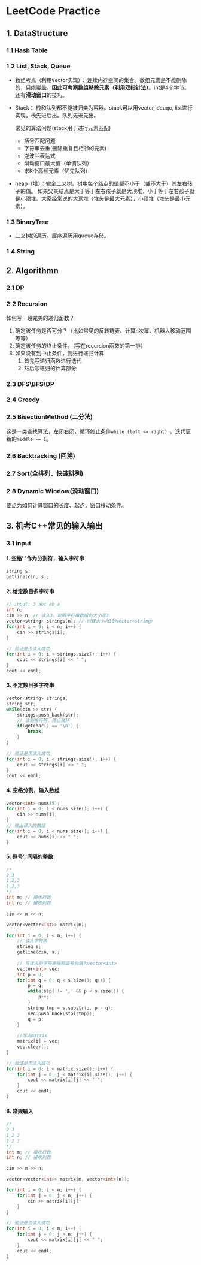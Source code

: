 # LeetCode Practice

## 1. DataStructure

### 1.1 Hash Table

### 1.2 List, Stack, Queue

+ 数组考点（利用vector实现）： 连续内存空间的集合。数组元素是不能删除的，只能覆盖，**因此可考察数组移除元素（利用双指针法）**。int是4个字节。还有**滑动窗口**的技巧。

+ Stack： 栈和队列都不能被归类为容器。stack可以用vector, deuqe, list进行实现。栈先进后出。队列先进先出。
	
	常见的算法问题(stack用于进行元素匹配)

	+ 括号匹配问题
	+ 字符串去重(删除重复且相邻的元素)
	+ 逆波兰表达式
	+ 滑动窗口最大值（单调队列）
	+ 求K个高频元素（优先队列）

+ heap（堆）：完全二叉树。树中每个结点的值都不小于（或不大于）其左右孩子的值。 如果父亲结点是大于等于左右孩子就是大顶堆，小于等于左右孩子就是小顶堆。大家经常说的大顶堆（堆头是最大元素），小顶堆（堆头是最小元素）。

### 1.3 BinaryTree

+ 二叉树的遍历。层序遍历用queue存储。

### 1.4 String

## 2. Algorithmn

### 2.1 DP

### 2.2 Recursion

如何写一段完美的递归函数？

1. 确定该任务是否可分？（比如常见的反转链表、计算n次幂、机器人移动范围等等）
2. 确定该任务的终止条件。（写在recursion函数的第一排）
3. 如果没有到中止条件，则进行递归计算
    1. 首先写递归函数进行迭代
    2. 然后写递归的计算部分

### 2.3 DFS\BFS\DP

### 2.4 Greedy

### 2.5 BisectionMethod (二分法)

这是一类查找算法，左闭右闭，循环终止条件`while (left <= right) `。迭代更新的`middle -= 1`。

### 2.6 Backtracking (回溯)

### 2.7 Sort(全排列、快速排列)

### 2.8 Dynamic Window(滑动窗口)

要点为如何计算窗口的长度、起点，窗口移动条件。


## 3. 机考C++常见的输入输出

### 3.1 input

#### 1. 空格' '作为分割符，输入字符串
```c++
string s;
getline(cin, s);
```

#### 2. 给定数目多字符串
```c++
// input: 3 abc ab a
int n;
cin >> n; // 读入3，说明字符串数组的大小是3
vector<string> strings(n); // 创建大小为3的vector<string>
for(int i = 0; i < n; i++) {
	cin >> strings[i];
}

// 验证是否读入成功
for(int i = 0; i < strings.size(); i++) {
	cout << strings[i] << " ";
}
cout << endl;
```

#### 3. 不定数目多字符串
```c++
vector<string> strings;
string str;
while(cin >> str) {
	strings.push_back(str);
	// 读到换行符，终止循环
	if(getchar() == '\n') {
		break;
	}
}

// 验证是否读入成功
for(int i = 0; i < strings.size(); i++) {
	cout << strings[i] << " ";
}
cout << endl;
```

#### 4. 空格分割，输入数组

```c++
vector<int> nums(5);
for(int i = 0; i < nums.size(); i++) {
	cin >> nums[i];
}
// 输出读入的数组
for(int i = 0; i < nums.size(); i++) {
	cout << nums[i] << " ";
}
```

#### 5. 逗号','间隔的整数
```c++
/*
2 3
1,2,3
1,2,3
*/
int m; // 接收行数
int n; // 接收列数

cin >> m >> n;

vector<vector<int>> matrix(m);

for(int i = 0; i < m; i++) {
    // 读入字符串
	string s;
	getline(cin, s);
	
	// 将读入的字符串按照逗号分隔为vector<int>
	vector<int> vec;
	int p = 0;
	for(int q = 0; q < s.size(); q++) {
		p = q;
		while(s[p] != ',' && p < s.size()) {
			p++;
		}
		string tmp = s.substr(q, p - q);
		vec.push_back(stoi(tmp));
		q = p;
	}
	
	//写入matrix
	matrix[i] = vec;
	vec.clear();
}

// 验证是否读入成功
for(int i = 0; i < matrix.size(); i++) {
	for(int j = 0; j < matrix[i].size(); j++) {
		cout << matrix[i][j] << " ";
	}
	cout << endl;
}
```

#### 6. 常规输入
```c++
/*
2 3
1 2 3
1 2 3
*/
int m; // 接收行数
int n; // 接收列数

cin >> m >> n;

vector<vector<int>> matrix(m, vector<int>(n));

for(int i = 0; i < m; i++) {
	for(int j = 0; j < n; j++) {
		cin >> matrix[i][j];
	}
}

// 验证是否读入成功
for(int i = 0; i < m; i++) {
	for(int j = 0; j < n; j++) {
		cout << matrix[i][j] << " ";
	}
	cout << endl;
}
```